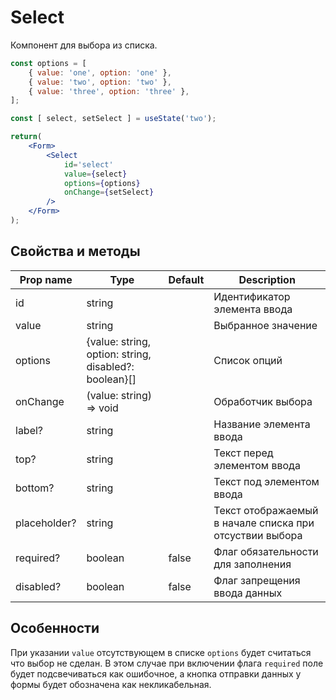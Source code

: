 # Select
Компонент для выбора из списка.

```jsx
const options = [
    { value: 'one', option: 'one' },
    { value: 'two', option: 'two' },
    { value: 'three', option: 'three' },
];

const [ select, setSelect ] = useState('two');

return(
    <Form>
        <Select
            id='select'
            value={select}
            options={options}
            onChange={setSelect}
        />
    </Form>
);
```

## Свойства и методы
|Prop name|Type|Default|Description|
|---------|----|-------|-----------|
|id|string||Идентификатор элемента ввода|
|value|string||Выбранное значение|
|options|{value: string, option: string, disabled?: boolean}[]||Список опций|
|onChange|(value: string) => void||Обработчик выбора|
|label?|string||Название элемента ввода|
|top?|string||Текст перед элементом ввода|
|bottom?|string||Текст под элементом ввода|
|placeholder?|string||Текст отображаемый в начале списка при отсуствии выбора|
|required?|boolean|false|Флаг обязательности для заполнения|
|disabled?|boolean|false|Флаг запрещения ввода данных|

## Особенности
При указании `value` отсутствующем в списке `options` будет считаться что выбор не сделан. В этом случае при включении флага `required` поле будет подсвечиваться как ошибочное, а кнопка отправки данных у формы будет обозначена как некликабельная.